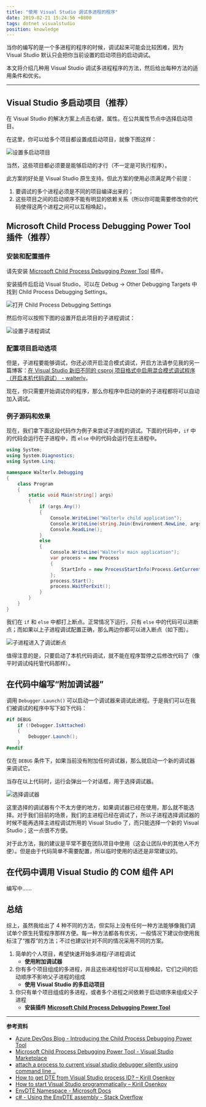 ```yaml
---
title: "使用 Visual Studio 调试多进程的程序"
date: 2019-02-21 15:24:56 +0800
tags: dotnet visualstudio
position: knowledge
---
```


当你的编写的是一个多进程的程序的时候，调试起来可能会比较困难，因为 Visual Studio 默认只会把你当前设置的启动项目的启动调试。

本文将介绍几种用 Visual Studio 调试多进程程序的方法，然后给出每种方法的适用条件和优劣。

---

<div id="toc"></div>

## Visual Studio 多启动项目（推荐）

在 Visual Studio 的解决方案上点击右键，属性。在公共属性节点中选择启动项目。

在这里，你可以给多个项目都设置成启动项目，就像下图这样：

![设置多启动项目](/static/posts/2019-02-20-22-53-42.png)

当然，这些项目都必须要是能够启动的才行（不一定是可执行程序）。

此方案的好处是 Visual Studio 原生支持。但此方案的使用必须满足两个前提：

1. 要调试的多个进程必须是不同的项目编译出来的；
1. 这些项目之间的启动顺序不能有明显的依赖关系（所以你可能需要修改你的代码使得这两个进程之间可以互相唤起）。

## Microsoft Child Process Debugging Power Tool 插件（推荐）

### 安装和配置插件

请先安装 [Microsoft Child Process Debugging Power Tool](https://marketplace.visualstudio.com/items?itemName=vsdbgplat.MicrosoftChildProcessDebuggingPowerTool) 插件。

安装插件后启动 Visual Studio，可以在 Debug -> Other Debugging Targets 中找到 Child Process Debugging Settings。

![打开 Child Process Debugging Settings](/static/posts/2019-02-20-21-48-22.png)

然后你可以按照下图的设置开启此项目的子进程调试：

![设置子进程调试](/static/posts/2019-02-20-21-52-07.png)

### 配置项目启动选项

但是，子进程要能够调试，你还必须开启混合模式调试，开启方法请参见我的另一篇博客：[在 Visual Studio 新旧不同的 csproj 项目格式中启用混合模式调试程序（开启本机代码调试） - walterlv](/post/visual-studio-enable-native-code-debugging)。

现在，你只需要开始调试你的程序，那么你程序中启动的新的子进程都将可以自动加入调试。

### 例子源码和效果

现在，我们拿下面这段代码作为例子来尝试子进程的调试。下面的代码中，`if` 中的代码会运行在子进程中，而 `else` 中的代码会运行在主进程中。

```csharp
using System;
using System.Diagnostics;
using System.Linq;

namespace Walterlv.Debugging
{
    class Program
    {
        static void Main(string[] args)
        {
            if (args.Any())
            {
                Console.WriteLine("Walterlv child application");
                Console.WriteLine(string.Join(Environment.NewLine, args));
                Console.ReadLine();
            }
            else
            {
                Console.WriteLine("Walterlv main application");
                var process = new Process
                {
                    StartInfo = new ProcessStartInfo(Process.GetCurrentProcess().MainModule.FileName, "--child"),
                };
                process.Start();
                process.WaitForExit();
            }
        }
    }
}
```

我们在 `if` 和 `else` 中都打上断点。正常情况下运行，只有 `else` 中的代码可以进断点；而如果以上子进程调试配置正确，那么两边你都可以进入断点（如下图）。

![子进程进入了调试断点](/static/posts/2019-02-20-22-51-12.png)

值得注意的是，只要启动了本机代码调试，就不能在程序暂停之后修改代码了（像平时调试纯托管代码那样）。

## 在代码中编写“附加调试器”

调用 `Debugger.Launch()` 可以启动一个调试器来调试此进程。于是我们可以在我们被调试的程序中写下如下代码：

```csharp
#if DEBUG
    if (!Debugger.IsAttached)
    {
        Debugger.Launch();
    }
#endif
```

仅在 `DEBUG` 条件下，如果当前没有附加任何调试器，那么就启动一个新的调试器来调试它。

当存在以上代码时，运行会弹出一个对话框，用于选择调试器。

![选择调试器](/static/posts/2019-02-21-08-19-53.png)

这里选择的调试器有个不太方便的地方，如果调试器已经在使用，那么就不能选择。对于我们目前的场景，我们的主进程已经在调试了，所以子进程选择调试器的时候不能再选择主进程调试所用的 Visual Studio 了，而只能选择一个新的 Visual Studio；这一点很不方便。

对于此方法，我的建议是平常不要在团队项目中使用（这会让团队中的其他人不方便）。但是由于代码简单不需要配置，所以临时使用的话还是非常建议的。

## 在代码中调用 Visual Studio 的 COM 组件 API

编写中……

## 总结

综上，虽然我给出了 4 种不同的方法，但实际上没有任何一种方法能够像我们调试单个原生托管程序那样方便。每一种方法都各有优劣，一般情况下建议你使用我标注了“推荐”的方法；不过也建议针对不同的情况采用不同的方案。

1. 简单的个人项目，希望快速开始多进程/子进程调试
    - **使用附加调试器**
1. 你有多个项目组成的多进程，并且这些进程恰好可以互相唤起，它们之间的启动顺序不影响父子进程的组成
    - **使用 Visual Studio 的多启动项目**
1. 你只有单个项目组成的多进程，或者多个进程之间依赖于启动顺序来组成父子进程
    - **安装插件 [Microsoft Child Process Debugging Power Tool](https://marketplace.visualstudio.com/items?itemName=vsdbgplat.MicrosoftChildProcessDebuggingPowerTool)**

---

**参考资料**

- [Azure DevOps Blog - Introducing the Child Process Debugging Power Tool](https://devblogs.microsoft.com/devops/introducing-the-child-process-debugging-power-tool/)
- [Microsoft Child Process Debugging Power Tool - Visual Studio Marketplace](https://marketplace.visualstudio.com/items?itemName=vsdbgplat.MicrosoftChildProcessDebuggingPowerTool)
- [attach a process to current visual studio debugger silently using command line ..](https://social.msdn.microsoft.com/Forums/vstudio/en-US/337c252e-98b3-4e88-b380-e9a58d88a706/attach-a-process-to-current-visual-studio-debugger-silently-using-command-line-?forum=vsdebug)
- [How to get DTE from Visual Studio process ID? – Kirill Osenkov](https://blogs.msdn.microsoft.com/kirillosenkov/2011/08/10/how-to-get-dte-from-visual-studio-process-id/)
- [How to start Visual Studio programmatically – Kirill Osenkov](https://blogs.msdn.microsoft.com/kirillosenkov/2009/03/03/how-to-start-visual-studio-programmatically/)
- [EnvDTE Namespace - Microsoft Docs](https://docs.microsoft.com/en-us/dotnet/api/envdte?view=visualstudiosdk-2017)
- [c# - Using the EnvDTE assembly - Stack Overflow](https://stackoverflow.com/a/19374401/6233938)

